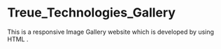 # Treue_Technologies_Gallery
This is a responsive Image Gallery website which is developed by using HTML . 
